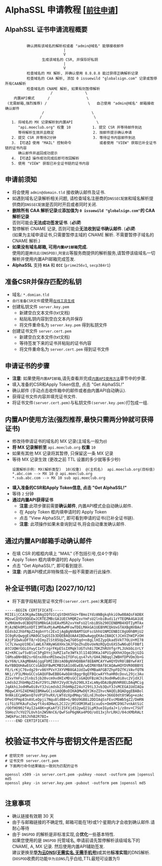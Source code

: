 # AlphaSSL 申请教程 [[`前往申请`](https://api.moeclub.org/SSL)]

## AlpahSSL 证书申请流程概要
```

          确认拥有该域名的解析权或者 "admin@域名" 能够接收邮件
                           |
                           V
                 生成该域名的 CSR, 并保存好私钥
                           |
                           V
          检查域名的 MX 解析, 并确认使用 8.8.8.8 能过获得正确解析记录
          检查域名的 CAA 解析, 添加 0 issuewild "globalsign.com" 记录或暂停所有CAA解析
          检查域名的 CNAME 解析, 如果有则暂停解析
                     /               \
    内置API模式      /                 \
 (无需邮箱,强烈推荐) /                   \   自己使用 "admin@域名" 邮箱接收确认邮件
                 /                      \
                /                        \
   1. 将域名的 MX 记录解析到内置API           \
      "api.moeclub.org" 权重 10          1. 提交 CSR 并等待邮件到达
      等待解析生效并且稳定                  2. 按邮件提示确认申请
   2. 提交 CSR 并等待2分钟                 3. 等待证书内容邮件到达
   3. 【可选】使用 "MAIL" 控制命令             或者使用 "VIEW" 获取已补全证书链的证书内容
      确认邮件并返回成功提示
   4. 【可选】操作成功完成后即可改回解析
   5. 使用 "VIEW" 获取已补全证书链的证书内容

```

## 申请前须知
- 将会使用 `admin@domain.tld` 接收确认邮件及证书.
- 如遇到域名记录解析相关问题, 请检查域名注册商的`DNSSEC配置`和域名解析提供商的`DNSSEC配置`是否同时开启或者同时关闭.
- **删除所有 CAA 解析记录**或**添加值为 `0 issuewild "globalsign.com"`的 CAA 解析记录**       
  否则可能会**无法成功签发证书**. (***必须***)
- 暂停解析 CNAME 记录, 否则可能会**无法收到证书确认邮件**. (***必须***)      
  (如果为主域申请证书,只需要暂停主域的 CNAME 解析. 不需要暂停子域名的 CNAME 解析.)
- **如果没有域名邮箱, 可用`内置API邮箱`完成.**    
  使用的是`腾讯云(DNSPOD)`,`阿里云`等服务商提供的解析服务,请暂停该级域名一切解析并使用内置API邮箱完成签发.
- **AlphaSSL** 支持 **`RSA`** 和 **`ECC`** (`prime256v1`, `secp384r1`)

## 准备CSR并保存匹配的私钥
- 域名: `*.domian.tld`
- `自行准备CSR文件`或使用[`在线工具生成`](https://api.moeclub.org/SSL/CSR)
- 创建私钥文件 `server.key.pem`
   - 新建空白文本文件(txt文档)
   - 粘贴私钥内容到空白文本内并保存
   - 将文件重命名为 `server.key.pem` 得到私钥文件
- 创建证书文件 `server.cert.pem`
   - 新建空白文本文件(txt文档)
   - 等待签发下来的证书并粘贴的证书内容
   - 将文件重命名为 `server.cert.pem` 得到证书文件

## 申请证书的步骤
- **注意**: 如果使用`内置API邮箱`,请先查看并完成[`内置API使用方法`](https://github.com/MoeClub/AlphaSSL/blob/master/README.md#%E5%86%85%E7%BD%AEapi%E4%BD%BF%E7%94%A8%E6%96%B9%E6%B3%95%E5%BC%BA%E7%83%88%E6%8E%A8%E8%8D%90%E6%9C%80%E5%BF%AB%E5%8F%AA%E9%9C%80%E4%B8%A4%E5%88%86%E9%92%9F%E5%B0%B1%E5%8F%AF%E8%8E%B7%E5%BE%97%E8%AF%81%E4%B9%A6)章节中的步骤.
- 填入准备的CSR和Apply Token信息, 点击 "Get AlphaSSL!"
- 确认邮件 (手动点击收件箱中的邮件或者由内置API自动确认).
- 获得证书文件内容并填充证书文件.
- 将证书文件`(server.cert.pem)`与私钥文件`(server.key.pem)`打包成一组.

## 内置API使用方法(强烈推荐,最快只需两分钟就可获得证书)
- 修改待申请证书的域名的 MX 记录(主域名一般为`@`)
- **将 MX 记录解析至** `api.moeclub.org` **权重** `10`
- 如果有其他 MX 记录将其暂停, 只保留这一条 MX 记录
- 等待 MX 记录生效 (更改之前 TTL 设置的多少就等多少秒)
  ```
  设置解析示例: MX(解析类型)  10(权重)  @(主机名)  api.moeclub.org(目标值)
  *.abc.com --> MX 10 @ api.moeclub.org     
  *.sub.abc.com --> MX 10 sub api.moeclub.org
  ```
- **填入准备的CSR和Apply Token信息, 点击 "Get AlphaSSL!"**
- 等待 `2` 分钟
- **通过内置API获得证书**
  - **注意**:此项步骤前需要**确认邮件**, 内置API模式会自动确认邮件.
  - 在 Apply Token 框内填申请时的 Apply Token
  - 点击 "View AlphaSSL!", 即可看到申请的证书(已补全证书链).
  - **注意**: 此项操作如果未查询到证书,将会自动重发确认邮件.

## 通过内置API邮箱手动确认邮件
  - 在填 CSR 的框框内填上 "MAIL" (不包括引号,仅4个字母)
  - Apply Token 框内填申请时的 Apply Token
  - 点击 "Get AlphaSSL!", 即可看到提示.
  - **注意**: 内置API模式非特殊情况一般不需要进行此操作.

## 补全证书链(可选) [2027/10/12]
- 将下面字段粘贴至证书文件`(server.cert.pem)`末尾即可
```
-----BEGIN CERTIFICATE-----
MIIEijCCA3KgAwIBAgIQfU1CqStDHX5kU+fBmo1YdzANBgkqhkiG9w0BAQsFADBX
MQswCQYDVQQGEwJCRTEZMBcGA1UEChMQR2xvYmFsU2lnbiBudi1zYTEQMA4GA1UE
CxMHUm9vdCBDQTEbMBkGA1UEAxMSR2xvYmFsU2lnbiBSb290IENBMB4XDTIyMTAx
MjAzNDk0M1oXDTI3MTAxMjAwMDAwMFowTDELMAkGA1UEBhMCQkUxGTAXBgNVBAoT
EEdsb2JhbFNpZ24gbnYtc2ExIjAgBgNVBAMTGUFscGhhU1NMIENBIC0gU0hBMjU2
IC0gRzQwggEiMA0GCSqGSIb3DQEBAQUAA4IBDwAwggEKAoIBAQCtJCmVZhWIPzOH
A3jP1QwkuDFT8/+DImyZlSt85UpZwq7G0Sqd+n8gLlHIZypQkad5VkT7OLU+MI78
lC7LVwxpU19ExlaWL67ANyWG8XHx3AJFQoZhuDbvUeNzRQyQs6XS5wN6uDlF0Bf1
AtCUQWrGGLGYwyC1xTrzgrFKpESsIXMqklUGTsh8i7DKZhRUVfgrPLJUkbbLUrLY
42+KRCiwfSvBloC5PgDYnj3oMZ1aTe3Wfk3l1I4D3RKaJ4PU1qHXhHJOge2bjGIG
l6MsaBN+BB2sr6EnxX0xnMIbew2oIfOFoLqs47vh/GH4JN0qql2WBHfDPVDm3b+G
QxY6N/LXAgMBAAGjggFbMIIBVzAOBgNVHQ8BAf8EBAMCAYYwHQYDVR0lBBYwFAYI
KwYBBQUHAwEGCCsGAQUFBwMCMBIGA1UdEwEB/wQIMAYBAf8CAQAwHQYDVR0OBBYE
FE/LrKjC76vdg29rv86YPVxYJXYVMB8GA1UdIwQYMBaAFGB7ZhpFDZfKiVAvfQTN
NKj//P1LMHoGCCsGAQUFBwEBBG4wbDAtBggrBgEFBQcwAYYhaHR0cDovL29jc3Au
Z2xvYmFsc2lnbi5jb20vcm9vdHIxMDsGCCsGAQUFBzAChi9odHRwOi8vc2VjdXJl
Lmdsb2JhbHNpZ24uY29tL2NhY2VydC9yb290LXIxLmNydDAzBgNVHR8ELDAqMCig
JqAkhiJodHRwOi8vY3JsLmdsb2JhbHNpZ24uY29tL3Jvb3QuY3JsMCEGA1UdIAQa
MBgwCAYGZ4EMAQIBMAwGCisGAQQBoDIKAQMwDQYJKoZIhvcNAQELBQADggEBABol
9nNkiECpWQenQ7oVP1FhvRX/LWTdzXpdMmp/SELnEJhoOe+366E0dt8tWGg+ezAc
DPeGYPmp83nAVLeDpji7Nqu8ldB8+G/B6U9GB8i2DDIAqSsFEvcMbWb5gZ2/DmRN
cifGi9FKAuFu2wyft4s4DHwzL2CJ2zjMlUOM3RaE1cxuOs+Om6MCD9G7vnkAtSiC
/OOfHO902f4yI2a48K+gKaAf3lISFXjd32pwQ21LpM3ueIGydaJ+1/z8nv+C7SUT
5bHoz7cYU27LUvh1n2WSNnC6/QwFSoP6gNKa4POO/oO13xjhrLRHJ/04cKMbRALt
JWQkPacJ8SJVhB2R7BI=
-----END CERTIFICATE-----
```

# 校验证书文件与密钥文件是否匹配
```
# 密钥文件 server.key.pem
# 证书文件 server.cert.pem
# 下面两行命令结果输出一致则为匹配的证书

openssl x509 -in server.cert.pem -pubkey -noout -outform pem |openssl md5
openssl pkey -in server.key.pem -pubout -outform pem |openssl md5


```
  

## 注意事项
- 确认链接有效期 30 天
- 由于与邮箱链接的不确定性, 邮箱可能在1秒或1个星期内才会收到确认邮件.请耐心等待     
- 由于 `DNSPOD` 的解析是非标准实现,会**优化**一些基本特性.     
  如果您使用的是 `DNSPOD` 托管域名, 申请前请先暂停解析该级域名下的 CNAME, A, MX 记录. 然后使用内置API辅助签发.         
  建议更换至[**华为云DNS(无需实名,无需手机号)**](https://www.huaweicloud.com/intl/zh-cn/)或其他**标准实现**的DNS解析. (`DOSPOD`收费的功能`华为云DNS`几乎白给,TTL最短可设置为1)
